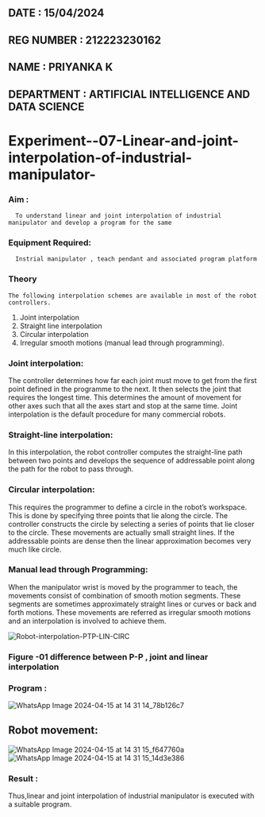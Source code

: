 ## DATE : 15/04/2024
## REG NUMBER : 212223230162
## NAME : PRIYANKA K
## DEPARTMENT : ARTIFICIAL INTELLIGENCE AND DATA SCIENCE
# Experiment--07-Linear-and-joint-interpolation-of-industrial-manipulator-

### Aim :
      To understand linear and joint interpolation of industrial manipulator and develop a program for the same 
      
### Equipment Required: 
      Instrial manipulator , teach pendant and associated program platform 
      
### Theory 
    The following interpolation schemes are available in most of the robot controllers.
1. Joint interpolation
2. Straight line interpolation
3. Circular interpolation
4. Irregular smooth motions (manual lead through programming).
   
### Joint interpolation: 
The controller determines how far each joint must move to get from the first point defined in the programme to the next. It then selects the joint that
requires the longest time. This determines the amount of movement for other axes such that all the axes start and stop at the same time. Joint interpolation is the default procedure for many commercial robots.

### Straight-line interpolation: 
In this interpolation, the robot controller computes the straight-line path between two points and develops the sequence of addressable point along the path for the robot to pass through.

### Circular interpolation: 
This requires the programmer to define a circle in the
robot’s workspace. This is done by specifying three points that lie along the circle. The controller constructs the circle by selecting a series of points that lie closer to the circle. These movements are actually small straight lines. If the addressable points are dense then the linear approximation becomes very much like circle.


### Manual lead through Programming: 
When the manipulator wrist is moved by the programmer to teach, the movements consist of combination of smooth motion segments. These segments are sometimes approximately straight lines or curves or back and forth motions. These movements are referred as irregular smooth motions and an interpolation is involved to achieve them.




![Robot-interpolation-PTP-LIN-CIRC](https://user-images.githubusercontent.com/36288975/201615171-d0886aaa-8220-4b0c-8a1d-3d8a5c69c76a.png)

### Figure -01 difference between P-P , joint and linear interpolation 


### Program : 
![WhatsApp Image 2024-04-15 at 14 31 14_78b126c7](https://github.com/Priyanka1846/Experiment--07-Linear-and-joint-interpolation-of-industrial-manipulator-/assets/139425809/20098c72-582f-4e22-b65c-1ffc5de29ea5)

## Robot movement:
![WhatsApp Image 2024-04-15 at 14 31 15_f647760a](https://github.com/Priyanka1846/Experiment--07-Linear-and-joint-interpolation-of-industrial-manipulator-/assets/139425809/d85bf8cd-17b2-45d7-9124-5a1913312e13)
![WhatsApp Image 2024-04-15 at 14 31 15_14d3e386](https://github.com/Priyanka1846/Experiment--07-Linear-and-joint-interpolation-of-industrial-manipulator-/assets/139425809/2e02bdaa-2922-4176-ab94-49d2304ac32f)

### Result : 
Thus,linear and joint interpolation of industrial manipulator is executed with a suitable program.
